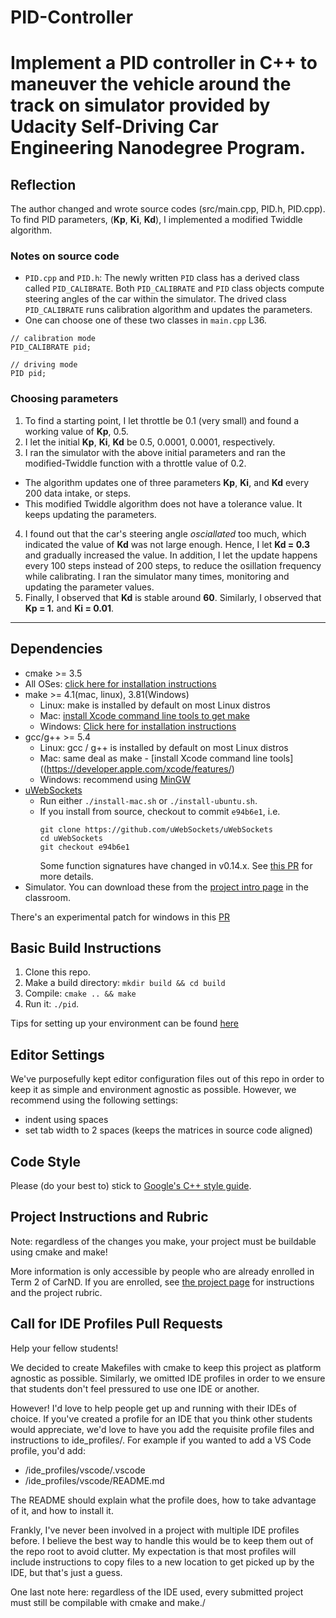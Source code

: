 # PID-Controller 
Implement a PID controller in C++ to maneuver the vehicle around the track on simulator provided by
Udacity Self-Driving Car Engineering Nanodegree Program. 
======

## Reflection

The author changed and wrote source codes (src/main.cpp, PID.h, PID.cpp). To find PID parameters, (**Kp**, **Ki**, **Kd**), I implemented a modified Twiddle algorithm. 

### Notes on source code

  * `PID.cpp` and `PID.h`: The newly written `PID` class has a derived class called `PID_CALIBRATE`. Both `PID_CALIBRATE` and `PID` class objects compute steering angles of the car within the simulator. The drived class `PID_CALIBRATE` runs calibration algorithm and updates the parameters.
  * One can choose one of these two classes in `main.cpp` L36.
   ```
  // calibration mode
  PID_CALIBRATE pid;
  
  // driving mode
  PID pid;
   ```

### Choosing parameters 

1. To find a starting point, I let throttle be 0.1 (very small) and found a working value of **Kp**, 0.5. 
2. I let the initial **Kp**, **Ki**, **Kd** be 0.5, 0.0001, 0.0001, respectively.
3. I ran the simulator with the above initial parameters and ran the modified-Twiddle function with a throttle value of 0.2. 
  * The algorithm updates one of three parameters **Kp**, **Ki**, and **Kd** every 200 data intake, or steps. 
  * This modified Twiddle algorithm does not have a tolerance value. It keeps updating the parameters.
4. I found out that the car's steering angle *osciallated* too much, which indicated the value of **Kd** was not large enough. Hence, I let **Kd = 0.3** and gradually increased the value. In addition, I let the update happens every 100 steps instead of 200 steps, to reduce the osillation frequency while calibrating. I ran the simulator many times, monitoring and updating the parameter values.
5. Finally, I observed that **Kd** is stable around **60**. Similarly, I observed that **Kp = 1.** and **Ki = 0.01**.
------

## Dependencies

* cmake >= 3.5
 * All OSes: [click here for installation instructions](https://cmake.org/install/)
* make >= 4.1(mac, linux), 3.81(Windows)
  * Linux: make is installed by default on most Linux distros
  * Mac: [install Xcode command line tools to get make](https://developer.apple.com/xcode/features/)
  * Windows: [Click here for installation instructions](http://gnuwin32.sourceforge.net/packages/make.htm)
* gcc/g++ >= 5.4
  * Linux: gcc / g++ is installed by default on most Linux distros
  * Mac: same deal as make - [install Xcode command line tools]((https://developer.apple.com/xcode/features/)
  * Windows: recommend using [MinGW](http://www.mingw.org/)
* [uWebSockets](https://github.com/uWebSockets/uWebSockets)
  * Run either `./install-mac.sh` or `./install-ubuntu.sh`.
  * If you install from source, checkout to commit `e94b6e1`, i.e.
    ```
    git clone https://github.com/uWebSockets/uWebSockets 
    cd uWebSockets
    git checkout e94b6e1
    ```
    Some function signatures have changed in v0.14.x. See [this PR](https://github.com/udacity/CarND-MPC-Project/pull/3) for more details.
* Simulator. You can download these from the [project intro page](https://github.com/udacity/self-driving-car-sim/releases) in the classroom.

There's an experimental patch for windows in this [PR](https://github.com/udacity/CarND-PID-Control-Project/pull/3)

## Basic Build Instructions

1. Clone this repo.
2. Make a build directory: `mkdir build && cd build`
3. Compile: `cmake .. && make`
4. Run it: `./pid`. 

Tips for setting up your environment can be found [here](https://classroom.udacity.com/nanodegrees/nd013/parts/40f38239-66b6-46ec-ae68-03afd8a601c8/modules/0949fca6-b379-42af-a919-ee50aa304e6a/lessons/f758c44c-5e40-4e01-93b5-1a82aa4e044f/concepts/23d376c7-0195-4276-bdf0-e02f1f3c665d)

## Editor Settings

We've purposefully kept editor configuration files out of this repo in order to
keep it as simple and environment agnostic as possible. However, we recommend
using the following settings:

* indent using spaces
* set tab width to 2 spaces (keeps the matrices in source code aligned)

## Code Style

Please (do your best to) stick to [Google's C++ style guide](https://google.github.io/styleguide/cppguide.html).

## Project Instructions and Rubric

Note: regardless of the changes you make, your project must be buildable using
cmake and make!

More information is only accessible by people who are already enrolled in Term 2
of CarND. If you are enrolled, see [the project page](https://classroom.udacity.com/nanodegrees/nd013/parts/40f38239-66b6-46ec-ae68-03afd8a601c8/modules/f1820894-8322-4bb3-81aa-b26b3c6dcbaf/lessons/e8235395-22dd-4b87-88e0-d108c5e5bbf4/concepts/6a4d8d42-6a04-4aa6-b284-1697c0fd6562)
for instructions and the project rubric.


## Call for IDE Profiles Pull Requests

Help your fellow students!

We decided to create Makefiles with cmake to keep this project as platform
agnostic as possible. Similarly, we omitted IDE profiles in order to we ensure
that students don't feel pressured to use one IDE or another.

However! I'd love to help people get up and running with their IDEs of choice.
If you've created a profile for an IDE that you think other students would
appreciate, we'd love to have you add the requisite profile files and
instructions to ide_profiles/. For example if you wanted to add a VS Code
profile, you'd add:

* /ide_profiles/vscode/.vscode
* /ide_profiles/vscode/README.md

The README should explain what the profile does, how to take advantage of it,
and how to install it.

Frankly, I've never been involved in a project with multiple IDE profiles
before. I believe the best way to handle this would be to keep them out of the
repo root to avoid clutter. My expectation is that most profiles will include
instructions to copy files to a new location to get picked up by the IDE, but
that's just a guess.

One last note here: regardless of the IDE used, every submitted project must
still be compilable with cmake and make./


